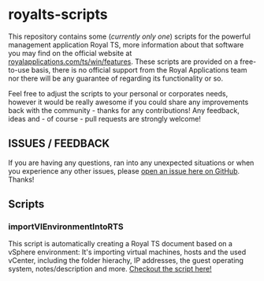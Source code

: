 # royalts-scripts

This repository contains some (*currently only one*) scripts for the powerful management application Royal TS, more information about that software you may find on the official website at [royalapplications.com/ts/win/features](https://royalapplications.com/ts/win/features). These scripts are provided on a free-to-use basis, there is no official support from the Royal Applications team nor there will be any guarantee of regarding its functionality or so.

Feel free to adjust the scripts to your personal or corporates needs, however it would be really awesome if you could share any improvements back with the community - thanks for any contributions! Any feedback, ideas and - of course - pull requests are strongly welcome!

## ISSUES / FEEDBACK

If you are having any questions, ran into any unexpected situations or when you experience any other issues, please [open an issue here on GitHub](/issues/). Thanks!

## Scripts

### importVIEnvironmentIntoRTS

This script is automatically creating a Royal TS document based on a vSphere environment: It's importing virtual machines, hosts and the used vCenter, including the folder hierachy, IP addresses, the guest operating system, notes/description and more. [Checkout the script here!](/importVIEnvironmentIntoRTS/)
